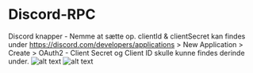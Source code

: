 # Discord-RPC
Discord knapper - Nemme at sætte op.
clientId & clientSecret kan findes under https://discord.com/developers/applications > New Application > Create > OAuth2 - Client Secret og Client ID skulle kunne findes derinde under.
![alt text](https://i.imgur.com/ffh7Nbb.png)
 ![alt text](https://i.imgur.com/g5ieR5b.png)
